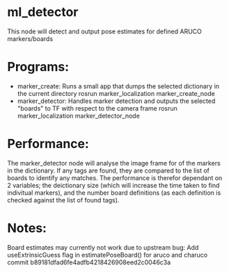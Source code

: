 # ml_detector
This node will detect and output pose estimates for defined ARUCO markers/boards

# Programs:
- marker_create: Runs a small app that dumps the selected dictionary in the current directory
	rosrun marker_localization marker_create_node
- marker_detector: Handles marker detection and outputs the selected "boards" to TF with respect to the camera frame
	rosrun marker_localization marker_detector_node

# Performance:
The marker_detector node will analyse the image frame for of the markers in the dictionary. If any tags are found, they are compared to the list of boards to identify any matches.
The performance is therefor dependant on 2 variables; the deictionary size (which will increase the time taken to find indivitual markers), and the number board definitions (as each definition is checked against the list of found tags).

# Notes:
Board estimates may currently not work due to upstream bug:
	Add useExtrinsicGuess flag in estimatePoseBoard() for aruco and charuco
	commit b89181dfad6fe4adfb4218426908eed2c0046c3a 